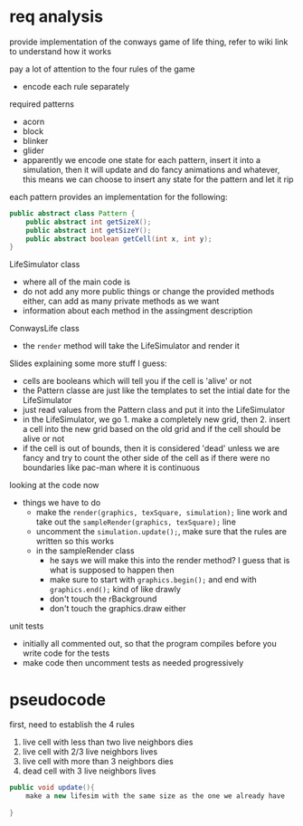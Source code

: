 
# req analysis

provide implementation of the conways game of life thing, refer to wiki link to understand how it works

pay a lot of attention to the four rules of the game
- encode each rule separately

required patterns
 - acorn
 - block
 - blinker
 - glider
 - apparently we encode one state for each pattern, insert it into a simulation, then it will update and do fancy animations and whatever, this means we can choose to insert any state for the pattern and let it rip

each pattern provides an implementation for the following:
```java
public abstract class Pattern {
	public abstract int getSizeX();
	public abstract int getSizeY();
	public abstract boolean getCell(int x, int y);
}
```

LifeSimulator class
- where all of the main code is
- do not add any more public things or change the provided methods either, can add as many private methods as we want
- information about each method in the assingment description

ConwaysLife class
- the `render` method will take the LifeSimulator and render it 

Slides explaining some more stuff I guess:
- cells are booleans which will tell you if the cell is 'alive' or not
- the Pattern classe are just like the templates to set the intial date for the LifeSimulator
- just read values from the Pattern class and put it into the LifeSimulator
- in the LifeSimulator, we go 1. make a completely new grid, then 2. insert a cell into the new grid based on the old grid and if the cell should be alive or not
- if the cell is out of bounds, then it is considered 'dead' unless we are fancy and try to count the other side of the cell as if there were no boundaries like pac-man where it is continuous

looking at the code now
- things we have to do 
	- make the `render(graphics, texSquare, simulation);` line work and take out the `sampleRender(graphics, texSquare);` line 
	- uncomment the `simulation.update();`, make sure that the rules are written so this works
	- in the sampleRender class
		- he says we will make this into the render method? I guess that is what is supposed to happen then
		- make sure to start with `graphics.begin();` and end with `graphics.end();` kind of like drawly
		- don't touch the rBackground
		- don't touch the graphics.draw either

unit tests
- initially all commented out, so that the program compiles before you write code for the tests
- make code then uncomment tests as needed progressively

# pseudocode

first, need to establish the 4 rules
1. live cell with less than two live neighbors dies
2. live cell with 2/3 live neighbors lives
3. live cell with more than 3 neighbors dies
4. dead cell with 3 live neighbors lives

```java
public void update(){
	make a new lifesim with the same size as the one we already have
	
}
```